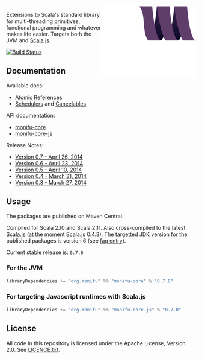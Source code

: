 <img src="docs/assets/monifu.png" align="right" />

Extensions to Scala's standard library for multi-threading primitives, functional programming and whatever makes life easier. Targets both the JVM and [Scala.js](http://www.scala-js.org/).

[![Build Status](https://travis-ci.org/alexandru/monifu.png?branch=v0.7-SNAPSHOT)](https://travis-ci.org/alexandru/monifu)

## Documentation

Available docs:

* [Atomic References](docs/atomic.md) 
* [Schedulers](docs/schedulers.md) and [Cancelables](docs/cancelables.md)

API documentation:

* [monifu-core](http://www.monifu.org/monifu-core/current/api/)
* [monifu-core-js](http://www.monifu.org/monifu-core-js/current/api/)

Release Notes:

* [Version 0.7 - April 26, 2014](/docs/release-notes/0.7.md)
* [Version 0.6 - April 23, 2014](/docs/release-notes/0.6.md)
* [Version 0.5 - April 10, 2014](/docs/release-notes/0.5.md)
* [Version 0.4 - March 31, 2014](/docs/release-notes/0.4.md)
* [Version 0.3 - March 27, 2014](/docs/release-notes/0.3.md)

## Usage

The packages are published on Maven Central.

Compiled for Scala 2.10 and Scala 2.11. Also cross-compiled to
the latest Scala.js (at the moment Scala.js 0.4.3). The targetted JDK version
for the published packages is version 6 (see 
[faq entry](https://github.com/alexandru/monifu/wiki/Frequently-Asked-Questions#what-javajdk-version-is-required)).

Current stable release is: `0.7.0`

### For the JVM

```scala
libraryDependencies += "org.monifu" %% "monifu-core" % "0.7.0"
```

### For targeting Javascript runtimes with Scala.js

```scala
libraryDependencies += "org.monifu" %% "monifu-core-js" % "0.7.0"
```

## License

All code in this repository is licensed under the Apache License, Version 2.0.
See [LICENCE.txt](./LICENSE.txt).

